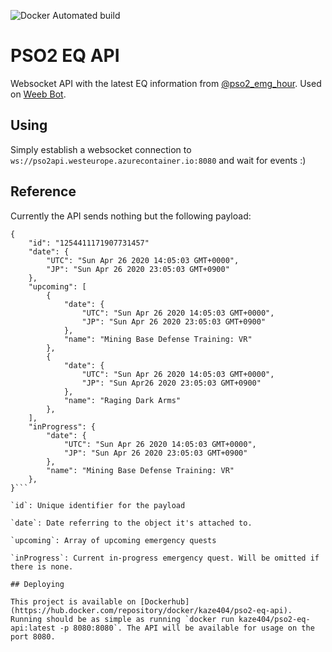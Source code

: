 ![Docker Automated build](https://img.shields.io/docker/automated/kaze404/pso2-eq-api)

# PSO2 EQ API

Websocket API with the latest EQ information from [@pso2_emg_hour](http://twitter.com/pso2_emg_hour). Used on [Weeb Bot](http://github.com/Kxze/WeebBot-v2).

## Using

Simply establish a websocket connection to `ws://pso2api.westeurope.azurecontainer.io:8080` and wait for events :)

## Reference

Currently the API sends nothing but the following payload:

```
{
    "id": "1254411171907731457"
    "date": {
        "UTC": "Sun Apr 26 2020 14:05:03 GMT+0000",
        "JP": "Sun Apr 26 2020 23:05:03 GMT+0900"
    },
    "upcoming": [
        {
            "date": {
                "UTC": "Sun Apr 26 2020 14:05:03 GMT+0000",
                "JP": "Sun Apr 26 2020 23:05:03 GMT+0900"
            },
            "name": "Mining Base Defense Training: VR"
        },
        {
            "date": {
                "UTC": "Sun Apr 26 2020 14:05:03 GMT+0000",
                "JP": "Sun Apr26 2020 23:05:03 GMT+0900"
            },
            "name": "Raging Dark Arms"
        },
    ],
    "inProgress": {
        "date": {
            "UTC": "Sun Apr 26 2020 14:05:03 GMT+0000",
            "JP": "Sun Apr 26 2020 23:05:03 GMT+0900"
        },
        "name": "Mining Base Defense Training: VR"
    },
}```

`id`: Unique identifier for the payload

`date`: Date referring to the object it's attached to.

`upcoming`: Array of upcoming emergency quests

`inProgress`: Current in-progress emergency quest. Will be omitted if there is none.

## Deploying

This project is available on [Dockerhub](https://hub.docker.com/repository/docker/kaze404/pso2-eq-api). Running should be as simple as running `docker run kaze404/pso2-eq-api:latest -p 8080:8080`. The API will be available for usage on the port 8080.
